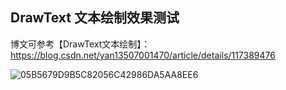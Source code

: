 
## DrawText 文本绘制效果测试

博文可参考【DrawText文本绘制】：https://blog.csdn.net/yan13507001470/article/details/117389476

![05B5679D9B5C82056C42986DA5AA8EE6](https://user-images.githubusercontent.com/26439413/150149085-185b8e5d-947b-4550-a520-3b02eb0799b8.jpg)
